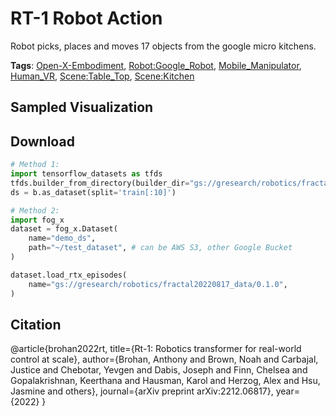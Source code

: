 # RT-1 Robot Action

Robot picks, places and moves 17 objects from the google micro kitchens.

**Tags**: [Open-X-Embodiment](https://github.com/KeplerC/oed-playground/tree/main/pages/tags/Open-X-Embodiment.md), [Robot:Google_Robot](https://github.com/KeplerC/oed-playground/tree/main/pages/tags/Robot:Google_Robot.md), [Mobile_Manipulator](https://github.com/KeplerC/oed-playground/tree/main/pages/tags/Mobile_Manipulator.md), [Human_VR](https://github.com/KeplerC/oed-playground/tree/main/pages/tags/Human_VR.md), [Scene:Table_Top](https://github.com/KeplerC/oed-playground/tree/main/pages/tags/Scene:Table_Top.md), [Scene:Kitchen](https://github.com/KeplerC/oed-playground/tree/main/pages/tags/Scene:Kitchen.md)

## Sampled Visualization



## Download


```python
# Method 1: 
import tensorflow_datasets as tfds
tfds.builder_from_directory(builder_dir="gs://gresearch/robotics/fractal20220817_data/0.1.0")
ds = b.as_dataset(split='train[:10]')

# Method 2:
import fog_x
dataset = fog_x.Dataset(
    name="demo_ds",
    path="~/test_dataset", # can be AWS S3, other Google Bucket
)  

dataset.load_rtx_episodes(
    name="gs://gresearch/robotics/fractal20220817_data/0.1.0",
)
```


## Citation

@article{brohan2022rt,
  title={Rt-1: Robotics transformer for real-world control at scale},
  author={Brohan, Anthony and Brown, Noah and Carbajal, Justice and Chebotar, Yevgen and Dabis, Joseph and Finn, Chelsea and Gopalakrishnan, Keerthana and Hausman, Karol and Herzog, Alex and Hsu, Jasmine and others},
  journal={arXiv preprint arXiv:2212.06817},
  year={2022}
}